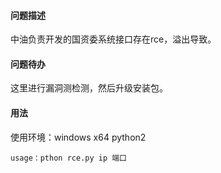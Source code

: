 #### 问题描述
中油负责开发的国资委系统接口存在rce，溢出导致。
#### 问题待办
这里进行漏洞测检测，然后升级安装包。
#### 用法
使用环境：windows x64    python2
```
usage：pthon rce.py ip 端口 
```


